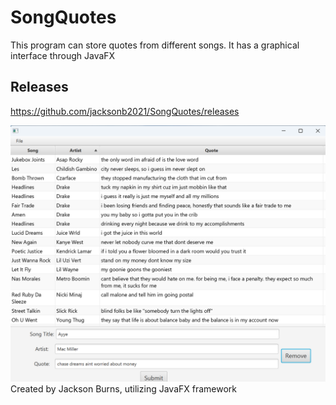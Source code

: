 # SongQuotes
This program can store quotes from different songs. It has a graphical interface through JavaFX

## Releases
https://github.com/jacksonb2021/SongQuotes/releases

![img_1.png](pictures/songquotes.png)
 Created by Jackson Burns, utilizing JavaFX framework
